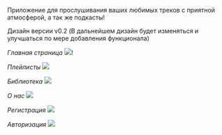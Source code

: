 Приложение для прослушивания ваших любимых треков с приятной атмосферой, а так же подкасты!

Дизайн версии v0.2 (В дальнейшем дизайн будет изменяться и улучшаться по мере добавления функционала)

*Главная страница*
<img src="https://user-images.githubusercontent.com/45318496/166193439-3fbbce23-c120-4a46-9d0d-d4bff1c71c76.png">!

*Плейлисты*
<img src="https://user-images.githubusercontent.com/45318496/166193563-92de8c05-1d1f-45b3-afec-c7a918ca76bc.png">

*Библиотека*
<img src="https://user-images.githubusercontent.com/45318496/166193597-9fdb72ce-7f5b-4595-9ec6-b8173c64eeb3.png">

*О нас*
<img src="https://user-images.githubusercontent.com/45318496/166193640-19577a2f-9fc6-46cd-99a2-a73f1ab70290.png">

*Регистрация*
<img src="https://user-images.githubusercontent.com/45318496/166193702-5c112bd9-241b-49e5-a9f3-3d1d5b363faf.png">

*Авторизация*
<img src="https://user-images.githubusercontent.com/45318496/166193673-b9fd7ddf-f04b-4c35-bc3e-a241de7b6179.png">
